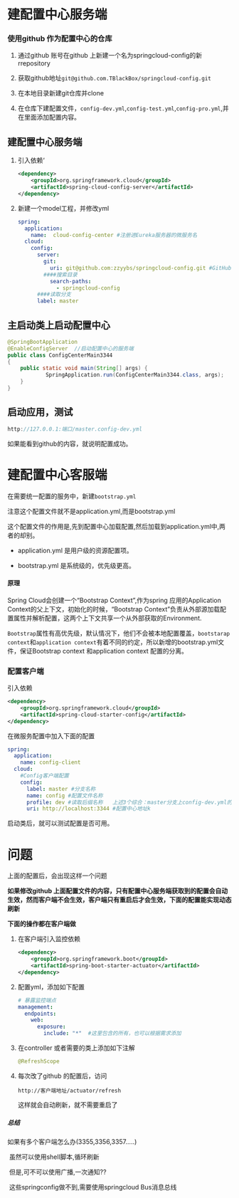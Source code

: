 # 建配置中心服务端

### 使用github 作为配置中心的仓库

1. 通过github 账号在github 上新建一个名为springcloud-config的新rrepository
2. 获取github地址`git@github.com.TBlackBox/springcloud-config.git`
3. 在本地目录新建git仓库并clone

4. 在仓库下建配置文件，`config-dev.yml`,`config-test.yml`,`config-pro.yml`,并在里面添加配置内容。



##  建配置中心服务端

1. 引入依赖‘

   ```xml
   <dependency>
       <groupId>org.springframework.cloud</groupId>
       <artifactId>spring-cloud-config-server</artifactId>
   </dependency>
   ```

   

1. 新建一个model工程，并修改yml

   ```yml
   spring:
     application:
       name:  cloud-config-center #注册进Eureka服务器的微服务名
     cloud:
       config:
         server:
           git:
             uri: git@github.com:zzyybs/springcloud-config.git #GitHub上面的git仓库名字
           ####搜索目录
             search-paths:
               - springcloud-config
         ####读取分支
         label: master
   ```

   

## 主启动类上启动配置中心

```java
@SpringBootApplication
@EnableConfigServer  //启动配置中心的服务端
public class ConfigCenterMain3344
{
    public static void main(String[] args) {
            SpringApplication.run(ConfigCenterMain3344.class, args);
    }
}
```

## 启动应用，测试

```java
http://127.0.0.1:端口/master.config-dev.yml
```

如果能看到github的内容，就说明配置成功。



# 建配置中心客服端

在需要统一配置的服务中，新建`bootstrap.yml`

注意这个配置文件就不是application.yml,而是bootstrap.yml

这个配置文件的作用是,先到配置中心加载配置,然后加载到application.yml中,两者的却别。

- application.yml 是用户级的资源配置项。

- bootstrap.yml 是系统级的，优先级更高。

#### 原理

Spring Cloud会创建一个“Bootstrap Context”,作为spring 应用的Application Context的父上下文，初始化的时候，“Bootstrap Context”负责从外部源加载配置属性并解析配置，这两个上下文共享一个从外部获取的Environment.



`Bootstrap`属性有高优先级，默认情况下，他们不会被本地配置覆盖，`bootstarap context`和`application context`有着不同的约定，所以新增的bootstrap.yml文件，保证Bootstrap context 和application context 配置的分离。





### 配置客户端

引入依赖

```xml
<dependency>
    <groupId>org.springframework.cloud</groupId>
    <artifactId>spring-cloud-starter-config</artifactId>
</dependency>
```



在微服务配置中加入下面的配置

```yaml
spring:
  application:
    name: config-client
  cloud:
    #Config客户端配置
    config:
      label: master #分支名称
      name: config #配置文件名称
      profile: dev #读取后缀名称   上述3个综合：master分支上config-dev.yml的配置文件被读取http://配置中心服务端地址:3344/master/config-dev.yml
      uri: http://localhost:3344 #配置中心地址k
```

启动类后，就可以测试配置是否可用。





# 问题

上面的配置后，会出现这样一个问题

**如果修改github 上面配置文件的内容，只有配置中心服务端获取到的配置会自动生效，然而客户端不会生效，客户端只有重启后才会生效，下面的配置能实现动态刷新**



**下面的操作都在客户端做**

1. 在客户端引入监控依赖

   ```xml
   <dependency>
       <groupId>org.springframework.boot</groupId>
       <artifactId>spring-boot-starter-actuator</artifactId>
   </dependency>
   ```

2. 配置yml，添加如下配置

   ```yml
   # 暴露监控端点
   management:
     endpoints:
       web:
         exposure:
           include: "*"  #这里包含的所有，也可以根据需求添加
   ```

3. 在controller 或者需要的类上添加如下注解

   ```java
   @RefreshScope
   ```

4. 每次改了github 的配置后，访问

   ```
   http://客户端地址/actuator/refresh
   ```

   这样就会自动刷新，就不需要重启了





##### 总结

如果有多个客户端怎么办(3355,3356,3357.....)

​						虽然可以使用shell脚本,循环刷新

​		但是,可不可以使用广播,一次通知??

​					这些springconfig做不到,需要使用springcloud Bus消息总线